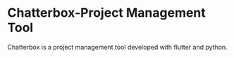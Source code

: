 # Chatterbox-Project Management Tool
Chatterbox is a project management tool developed with flutter and python. 
